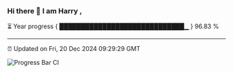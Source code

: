 ### Hi there 👋 I am Harry , 

⏳ Year progress { █████████████████████████████▁ } 96.83 %

---

⏰ Updated on Fri, 20 Dec 2024 09:29:29 GMT

![Progress Bar CI](https://github.com/duykhang68/duykhang68/workflows/Progress%20Bar%20CI/badge.svg)

